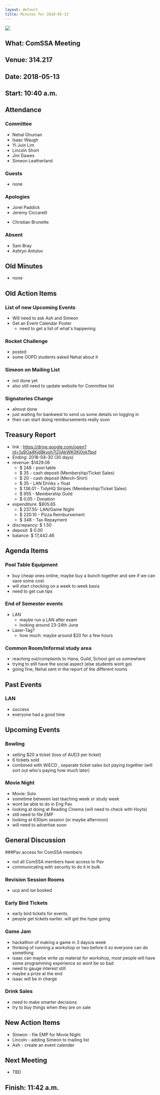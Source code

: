 ```yaml
---
layout: default
title: Minutes for 2018-05-13
---
```


![](../../images/letterhead.png)

## What: ComSSA Meeting

## Venue: 314.217

## Date: 2018-05-13

## Start: 10:40 a.m. 

## Attendance

### Committee

 - Nehal Ghuman
 - Isaac Waugh
 - Yi Juin Lim
 - Lincoln Short
 - Jim Dawes
 - Simeon Leatherland

### Guests

* none

### Apologies

* Jorel Paddick
* Jeremy Ciccarelli
- Christian Brunette

### Absent

 - Sam Bray
 - Ashtyn Antulov


## Old Minutes

* none

## Old Action Items

### List of new Upcoming Events

* Will need to ask Ash and Simeon
* Get an Event Calendar Poster
  * need to get a list of what's happening 

### Rocket Challenge

* posted
* some OOPD students asked Nehal about it

### Simeon on Mailing List

* not done yet
* also still need to update website for Committee list

### Signatories Change

* almost done
* just waiting for bankwest to send us some details on logging in
* then can start doing reimbursements really soon

## Treasury Report

- link : https://drive.google.com/open?id=1u9Oa4Kjd8kysh7IZjiAkWK0Kj0nkTtpd
- Ending: 2018-04-30 (30 days)
- revenue: $1429.06
  - $ 248 - pool table
  - $ 35 - cash deposit (Membership/Ticket Sales)
  - $ 20 - cash deposit (Merch-Shirt)
  - $ 35 - LAN Drinks + float
  - $ 136.01 - TidyHQ Stripes (Membership/Ticket Sales)
  - $ 955 - Membership Guild
  - $ 0.05 - Donation
- expenditure: $805.65
  - $ 237.55- LAN/Game Night
  - $ 220.10 - Pizza Reimbursement
  - $ 348 - Tax Repayment
- discrepancy: $ 1.50
- deposit: $ 0.00
- balance: $ 17,442.46

## Agenda Items

### Pool Table Equipment

* buy cheap ones online, maybe buy a bunch together and see if we can save some cost
* will start checking on a  week to week basis
* need to get cue tips

### End of Semester events

* LAN
  * maybe run a LAN after exam
  * looking around 23-24th June
* Laser-Tag?
  * how much: maybe around $20 for a few hours

### Common Room/Informal study area

* reaching out/complaints to Hana, Guild, School got us somewhere
* trying to still have the social aspect (else students wont go)
* going fine,  Nehal sent in the report of the different rooms

## Past Events

### LAN

* success
* everyone had a good time

## Upcoming Events

### Bowling

* selling $20 a ticket (loss of AUD3 per ticket)
* 6 tickets sold
* combined with WiECD , separate ticket sales but paying together (will sort out who's paying how much later)


### Movie Night

* Movie: Solo
* sometime between last teaching week or study week
* wont be able to do in Eng Pav
* looking at doing at Reading Cinema (will need to check with Hoyts)
* still need to file EMP
* looking at 630pm session (or maybe afternoon)
* will need to advertise soon

## General Discussion

###Pav access for ComSSA members

* not all ComSSA members have access to Pav
* communicating with security to do it in bulk

### Revision Session Rooms

* ucp and ise booked

### Early Bird Tickets

* early bird tickets for events. 
* people get tickets earlier. will get the hype going

### Game Jam

* hackathon of making a game in 3 days/a week
* thinking of running a workshop or two before it so everyone can do something
* isaac can maybe write up material for workshop, most people will have some programming experience so wont be so bad
* need to gauge interest still
* maybe a prize at the end
* isaac will be in charge

### Drink Sales

* need to make smarter decisions
* try to buy things when they are on sale

## New Action Items

* Simeon - file EMP for Movie Night
* Lincoln - adding Simeon to mailing list
* Ash - create an event calendar

## Next Meeting

* TBD

## Finish: 11:42 a.m. 